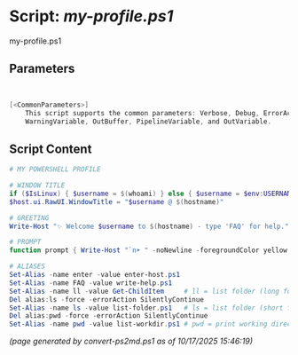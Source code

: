 Script: *my-profile.ps1*
========================

my-profile.ps1 


Parameters
----------
```powershell


[<CommonParameters>]
    This script supports the common parameters: Verbose, Debug, ErrorAction, ErrorVariable, WarningAction, 
    WarningVariable, OutBuffer, PipelineVariable, and OutVariable.
```

Script Content
--------------
```powershell
# MY POWERSHELL PROFILE 

# WINDOW TITLE
if ($IsLinux) { $username = $(whoami) } else { $username = $env:USERNAME }
$host.ui.RawUI.WindowTitle = "$username @ $(hostname)"

# GREETING
Write-Host "✨ Welcome $username to $(hostname) - type 'FAQ' for help." -foregroundColor green

# PROMPT
function prompt { Write-Host "`n➤ " -noNewline -foregroundColor yellow; return " " }

# ALIASES
Set-Alias -name enter -value enter-host.ps1
Set-Alias -name FAQ -value write-help.ps1
Set-Alias -name ll -value Get-ChildItem		# ll = list folder (long format)
Del alias:ls -force -errorAction SilentlyContinue 
Set-Alias -name ls -value list-folder.ps1	# ls = list folder (short format)
Del alias:pwd -force -errorAction SilentlyContinue
Set-Alias -name pwd -value list-workdir.ps1	# pwd = print working directory
```

*(page generated by convert-ps2md.ps1 as of 10/17/2025 15:46:19)*
